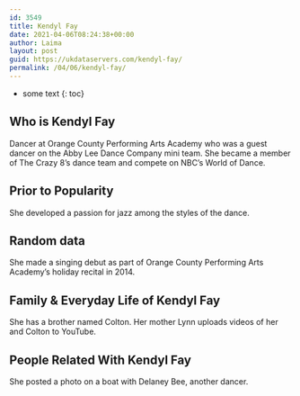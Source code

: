 ```yaml
---
id: 3549
title: Kendyl Fay
date: 2021-04-06T08:24:38+00:00
author: Laima
layout: post
guid: https://ukdataservers.com/kendyl-fay/
permalink: /04/06/kendyl-fay/
---
```


* some text
{: toc}


## Who is Kendyl Fay
                  
                  
                  
Dancer at Orange County Performing Arts Academy who was a guest dancer on the Abby Lee Dance Company mini team. She became a member of The Crazy 8&#8217;s dance team and compete on NBC&#8217;s World of Dance.
                  
              
            
              
            
                
                
                
## Prior to Popularity
                  
                  
                  
She developed a passion for jazz among the styles of the dance.
                  
              
            
              
            
                
                
                
## Random data
                  
                  
                  
She made a singing debut as part of Orange County Performing Arts Academy&#8217;s holiday recital in 2014.
                  
              
            
              
            
                
                
                
## Family & Everyday Life of Kendyl Fay
                  
                  
                  
She has a brother named Colton. Her mother Lynn uploads videos of her and Colton to YouTube.
                  
              
            
              
            
                
                
                
## People Related With Kendyl Fay
                  
                  
                  
She posted a photo on a boat with Delaney Bee, another dancer.
                  
              
            
              
            
                
              
            
              
              
            
            
              
            
          
          
          